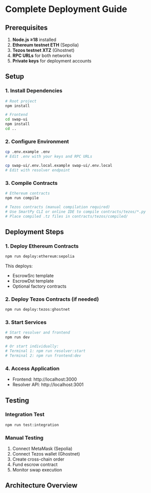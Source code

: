 # Complete Deployment Guide

## Prerequisites

1. **Node.js ≥18** installed
2. **Ethereum testnet ETH** (Sepolia)
3. **Tezos testnet XTZ** (Ghostnet)
4. **RPC URLs** for both networks
5. **Private keys** for deployment accounts

## Setup

### 1. Install Dependencies

```bash
# Root project
npm install

# Frontend
cd swap-ui
npm install
cd ..
```

### 2. Configure Environment

```bash
cp .env.example .env
# Edit .env with your keys and RPC URLs

cp swap-ui/.env.local.example swap-ui/.env.local
# Edit with resolver endpoint
```

### 3. Compile Contracts

```bash
# Ethereum contracts
npm run compile

# Tezos contracts (manual compilation required)
# Use SmartPy CLI or online IDE to compile contracts/tezos/*.py
# Place compiled .tz files in contracts/tezos/compiled/
```

## Deployment Steps

### 1. Deploy Ethereum Contracts

```bash
npm run deploy:ethereum:sepolia
```

This deploys:
- EscrowSrc template
- EscrowDst template
- Optional factory contracts

### 2. Deploy Tezos Contracts (if needed)

```bash
npm run deploy:tezos:ghostnet
```

### 3. Start Services

```bash
# Start resolver and frontend
npm run dev

# Or start individually:
# Terminal 1: npm run resolver:start
# Terminal 2: npm run frontend:dev
```

### 4. Access Application

- Frontend: http://localhost:3000
- Resolver API: http://localhost:3001

## Testing

### Integration Test
```bash
npm run test:integration
```

### Manual Testing
1. Connect MetaMask (Sepolia)
2. Connect Tezos wallet (Ghostnet)
3. Create cross-chain order
4. Fund escrow contract
5. Monitor swap execution

## Architecture Overview

